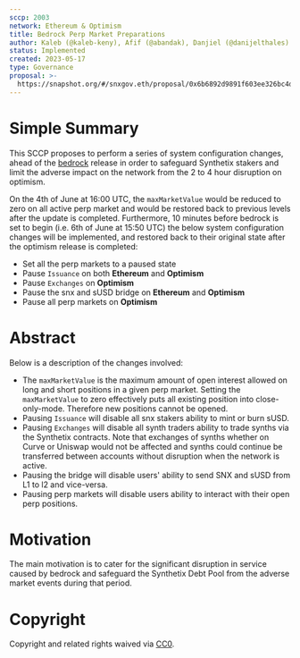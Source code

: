 ```yaml
---
sccp: 2003
network: Ethereum & Optimism
title: Bedrock Perp Market Preparations
author: Kaleb (@kaleb-keny), Afif (@abandak), Danjiel (@danijelthales)
status: Implemented
created: 2023-05-17
type: Governance
proposal: >-
  https://snapshot.org/#/snxgov.eth/proposal/0x6b6892d9891f603ee326bc4db45aead09d7556900a2895cc5efedec86e99e06f
---
```


# Simple Summary

This SCCP proposes to perform a series of system configuration changes, ahead of the [bedrock](https://oplabs.notion.site/Bedrock-Mission-Control-EXTERNAL-fca344b1f799447cb1bcf3aae62157c5) release in order to safeguard Synthetix stakers and limit the adverse impact on the network from the 2 to 4 hour disruption on optimism.

On the 4th of June at 16:00 UTC, the `maxMarketValue` would be reduced to zero on all active perp market and would be restored back to previous levels after the update is completed. Furthermore, 10 minutes before bedrock is set to begin (i.e. 6th of June at 15:50 UTC) the below system configuration changes will be implemented, and restored back to their original state  after the optimism release is completed:
- Set all the perp markets to a paused state
- Pause `Issuance` on both **Ethereum** and **Optimism**
- Pause `Exchanges` on **Optimism**
- Pause the snx and sUSD bridge on **Ethereum** and **Optimism**
- Pause all perp markets on **Optimism**

# Abstract
Below is a description of the changes involved:
- The `maxMarketValue` is the maximum amount of open interest allowed on long and short positions in a given perp market. Setting the `maxMarketValue` to zero effectively puts all existing position into close-only-mode. Therefore new positions cannot be opened.
- Pausing `Issuance` will disable all snx stakers ability to mint or burn sUSD.
- Pausing `Exchanges` will disable all synth traders ability to trade synths via the Synthetix contracts. Note that exchanges of synths whether on Curve or Uniswap would not be affected and synths could continue be transferred between accounts without disruption when the network is active.
- Pausing the bridge will disable users' ability to send SNX and sUSD from L1 to l2 and vice-versa.
- Pausing perp markets will disable users ability to interact with their open perp positions.

# Motivation

The main motivation is to cater for the significant disruption in service caused by bedrock and safeguard the Synthetix Debt Pool from the adverse market events during that period.

# Copyright

Copyright and related rights waived via [CC0](https://creativecommons.org/publicdomain/zero/1.0/).